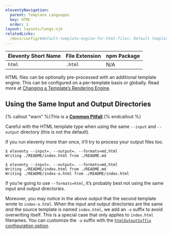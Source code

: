 ```yaml
---
eleventyNavigation:
  parent: Template Languages
  key: HTML
  order: 1
layout: layouts/langs.njk
relatedLinks:
  /docs/config/#default-template-engine-for-html-files: Default Template Engine for HTML Files
---
```

| Eleventy Short Name | File Extension | npm Package |
| ------------------- | -------------- | ----------- |
| `html`              | `.html`        | N/A         |

HTML files can be optionally pre-processed with an additional template engine. This can be configured on a per-template basis or globally. Read more at [Changing a Template’s Rendering Engine](/docs/languages/).

<div id="same-input-output"></div>

## Using the Same Input and Output Directories

{% callout "warn" %}This is a <a href="/docs/pitfalls/"><strong>Common Pitfall</strong></a>.{% endcallout %}

Careful with the HTML template type when using the same <code>--input</code> and <code>--output</code> directory (this is not the default).

If you run eleventy more than once, it’ll try to process your output files too.

```
$ eleventy --input=. --output=. --formats=md,html
Writing ./README/index.html from ./README.md

$ eleventy --input=. --output=. --formats=md,html
Writing ./README/index.html from ./README.md
Writing ./README/index-o.html from ./README/index.html
```

If you’re going to use `--formats=html`, it’s probably best not using the same input and output directories.

Moreover, you may notice in the above output that the second template wrote to `index-o.html`. When the input and output directories are the same _and_ the source template is named `index.html`, we add an `-o` suffix to avoid overwriting itself. This is a special case that only applies to `index.html` filenames. You can customize the `-o` suffix with the [`htmlOutputSuffix` configuration option](/docs/config/#change-exception-case-suffix-for-html-files).
